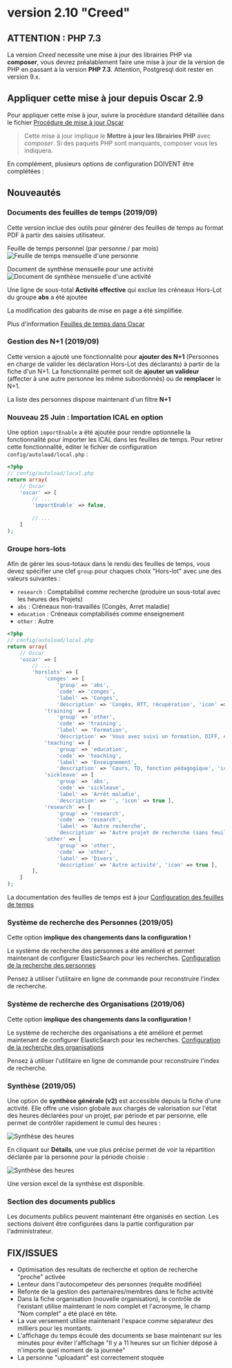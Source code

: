 # version 2.10 "Creed"

## ATTENTION : PHP 7.3

La version *Creed* necessite une mise à jour des librairies PHP via **composer**, vous devrez préalablement faire une mise à jour de la version de PHP en passant à la version **PHP 7.3**. Attention, Postgresql doit rester en version 9.x. 

## Appliquer cette mise à jour depuis Oscar 2.9

Pour appliquer cette mise à jour, suivre la procédure standard détaillée dans le fichier [Procédure de mise à jour Oscar](./doc/update.md)

> Cette mise à jour implique le **Mettre à jour les librairies PHP** avec *composer*. Si des paquets PHP sont manquants, composer vous les indiquera.

En complément, plusieurs options de configuration DOIVENT être complétées :

## Nouveautés

### Documents des feuilles de temps (2019/09)

Cette version inclue des outils pour générer des feuilles de temps au format PDF à partir des saisies utilisateur. 

Feuille de temps personnel (par personne / par mois)
![Feuille de temps mensuelle d'une personne](./doc/images/feuille-de-temps-personne.png)


Document de synthèse mensuelle pour une activité
![Document de synthèse mensuelle d'une activité](doc/images/feuille-de-temps-activite-mensuelle.png)

Une ligne de sous-total **Activité effective** qui exclue les créneaux Hors-Lot du groupe **abs** a été ajoutée

La modification des gabarits de mise en page a été simplifiée.

Plus d'information [Feuilles de temps dans Oscar](doc/timesheet.md)


### Gestion des N+1 (2019/09)

Cette version a ajouté une fonctionnalité pour **ajouter des N+1** (Personnes en charge de valider les déclaration Hors-Lot des déclarants) à partir de la fiche d'un N+1. La fonctionnalité permet soit de **ajouter un valideur** (affecter à une autre personne les même subordonnés) ou de **remplacer** le N+1.

La liste des personnes dispose maintenant d'un filtre **N+1**


### Nouveau 25 Juin : Importation ICAL en option

Une option `importEnable` a été ajoutée pour rendre optionnelle la fonctionnalité pour importer les ICAL dans les feuilles de temps. Pour retirer cette fonctionnalité, éditer le fichier de configuration `config/autoload/local.php` : 

```php
<?php
// config/autoload/local.php
return array(
    // Oscar
    'oscar' => [
        // ...
        'importEnable' => false,
        
        // ...
    ]
);
```

### Groupe hors-lots

Afin de gérer les sous-totaux dans le rendu des feuilles de temps, vous devez spécifier une clef `group` pour chaques choix "Hors-lot" avec une des valeurs suivantes :

 - `research` : Comptabilisé comme recherche (produire un sous-total avec les heures des Projets)
 - `abs` : Créneaux non-travaillés (Congès, Arret maladie)
 - `education` : Créneaux comptabilisés comme enseignement
 - `other` : Autre

```php
<?php
// config/autoload/local.php
return array(
    // Oscar
    'oscar' => [
        // ...
        'horslots' => [
            'conges' => [
                'group' => 'abs',
                'code' => 'conges',
                'label' => 'Congés',
                'description' => 'Congès, RTT, récupération', 'icon' => true ],
            'training' => [
                'group' => 'other',
                'code' => 'training',
                'label' => 'Formation',
                'description' => 'Vous avez suivi un formation, DIFF, etc...', 'icon' => true ],
            'teaching' => [
                'group' => 'education',
                'code' => 'teaching',
                'label' => 'Enseignement',
                'description' => 'Cours, TD, fonction pédagogique', 'icon' => true ],
            'sickleave' => [
                'group' => 'abs',
                'code' => 'sickleave',
                'label' => 'Arrêt maladie',
                'description' => '', 'icon' => true ],
            'research' => [
                'group' => 'research',
                'code' => 'research',
                'label' => 'Autre recherche',
                'description' => 'Autre projet de recherche (sans feuille de temps)', 'icon' => true ],
            'other' => [
                'group' => 'other',
                'code' => 'other',
                'label' => 'Divers',
                'description' => 'Autre activité', 'icon' => true ],
        ],
    ]
);
```

La documentation des feuilles de temps est à jour [Configuration des feuilles de temps](./doc/timesheet.md)

### Système de recherche des Personnes (2019/05)

Cette option **implique des changements dans la configuration !**

Le système de recherche des personnes a été amélioré et permet maintenant de configurer ElasticSearch pour les recherches. [Configuration de la recherche des personnes](./doc/configuration.md#recherche-des-personnes)

Pensez à utiliser l'utilitaire en ligne de commande pour reconstruire l'index de recherche.

### Système de recherche des Organisations (2019/06)

Cette option **implique des changements dans la configuration !**

Le système de recherche des organisations a été amélioré et permet maintenant de configurer ElasticSearch pour les recherches. [Configuration de la recherche des organisations](./doc/configuration.md#recherche-des-organisations)

Pensez à utiliser l'utilitaire en ligne de commande pour reconstruire l'index de recherche.


### Synthèse (2019/05)

Une option de **synthèse générale (v2)** est accessible depuis la fiche d'une activité. Elle offre une vision globale aux chargés de valorisation sur l'état des heures déclarées pour un projet, par période et par personne, elle permet de contrôler rapidement le cumul des heures :

![Synthèse des heures](./doc/images/synthes-2-001.png)

En cliquant sur **Détails**, une vue plus précise permet de voir la répartition déclarée par la personne pour la période choisie :

![Synthèse des heures](./doc/images/synthes-2-002.png)

Une version excel de la synthèse est disponible.


### Section des documents publics

Les documents publics peuvent maintenant être organisés en section. Les sections doivent être configurées dans la partie configuration par l'administrateur.



## FIX/ISSUES

 - Optimisation des resultats de recherche et option de recherche "proche" activée
 - Lenteur dans l'autocompeteur des personnes (requête modifiée)
 - Refonte de la gestion des partenaires/membres dans le fiche activité
 - Dans la fiche organisation (nouvelle organisation), le contrôle de l'existant utilise maintenant le nom complet et l'acronyme, le champ "Nom complet" a été placé en tête.
 - La vue versement utilise maintenant l'espace comme séparateur des milliers pour les montants.
 - L'affichage du temps écoulé des documents se base maintenant sur les minutes pour éviter l'affichage "Il y a 11 heures sur un fichier déposé à n'importe quel moment de la journée"
 - La personne "uploadant" est correctement stoquée
